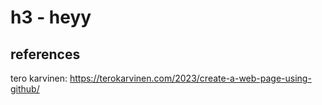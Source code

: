 # h3 - heyy

## references

tero karvinen: https://terokarvinen.com/2023/create-a-web-page-using-github/
